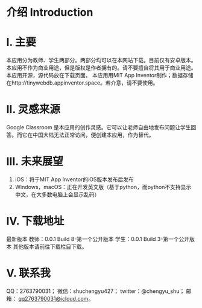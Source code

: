 # 介绍 Introduction
# I. 主要
本应用分为教师、学生两部分。两部分均可以在本网站下载。目前仅有安卓版本。
本应用不作为商业用途，但是版权是作者拥有的。请不要擅自将其用于商业用途。
本应用开源，源代码放在下载页面。
本应用用MIT App Inventor制作；数据存储在http://tinywebdb.appinventor.space。若介意，请不要使用。
# II. 灵感来源
Google Classroom 是本应用的创作灵感。它可以让老师自由地发布问题让学生回答。而它在中国大陆无法正常访问，便创建本应用，作为替代。
# III. 未来展望
1. iOS：将于MIT App Inventor的iOS版本发布后发布
2. Windows，macOS：正在开发英文版（基于python，而python不支持显示中文，在大多数电脑上会显示乱码）
# IV. 下载地址
最新版本
教师：0.0.1 Build 8-第一个公开版本
学生：0.0.1 Build 3-第一个公开版本
其他版本请前往下载栏目下载。
# V. 联系我
QQ：2763790031；
微信：shuchengyu427；
twitter：@chengyu_shu；
邮箱： qq2763790031@icloud.com。
